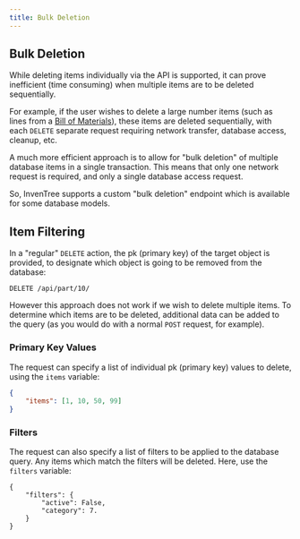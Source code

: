 ```yaml
---
title: Bulk Deletion
---
```


## Bulk Deletion

While deleting items individually via the API is supported, it can prove inefficient (time consuming) when multiple items are to be deleted sequentially.

For example, if the user wishes to delete a large number items (such as lines from a [Bill of Materials](../build/bom.md)), these items are deleted sequentially, with each `DELETE` separate request requiring network transfer, database access, cleanup, etc.

A much more efficient approach is to allow for "bulk deletion" of multiple database items in a single transaction. This means that only one network request is required, and only a single database access request.

So, InvenTree supports a custom "bulk deletion" endpoint which is available for some database models.

## Item Filtering

In a "regular" `DELETE` action, the pk (primary key) of the target object is provided, to designate which object is going to be removed from the database:

`DELETE /api/part/10/`

However this approach does not work if we wish to delete multiple items. To determine which items are to be deleted, additional data can be added to the query (as you would do with a normal `POST` request, for example).

### Primary Key Values

The request can specify a list of individual pk (primary key) values to delete, using the `items` variable:

```json
{
    "items": [1, 10, 50, 99]
}
```

### Filters

The request can also specify a list of filters to be applied to the database query. Any items which match the filters will be deleted. Here, use the `filters` variable:

```
{
    "filters": {
        "active": False,
        "category": 7.
    }
}
```
